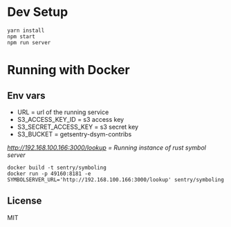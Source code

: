 # Dev Setup

```
yarn install
npm start
npm run server
```

# Running with Docker
## Env vars
- URL = url of the running service
- S3_ACCESS_KEY_ID = s3 access key
- S3_SECRET_ACCESS_KEY = s3 secret key
- S3_BUCKET = getsentry-dsym-contribs

*http://192.168.100.166:3000/lookup = Running instance of rust symbol server*

```
docker build -t sentry/symboling
docker run -p 49160:8181 -e SYMBOLSERVER_URL='http://192.168.100.166:3000/lookup' sentry/symboling
```

## License
MIT
